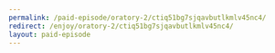 ```yaml
---
permalink: /paid-episode/oratory-2/ctiq51bg7sjqavbutlkmlv45nc4/
redirect: /enjoy/oratory-2/ctiq51bg7sjqavbutlkmlv45nc4/
layout: paid-episode
---
```

